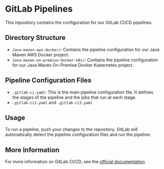# GitLab Pipelines

This repository contains the configuration for our GitLab CI/CD pipelines.

## Directory Structure

- `Java-maven-aws-docker/`: Contains the pipeline configuration for our Java Maven AWS Docker project.
- `Java-maven-on-premise-docker-k8s/`: Contains the pipeline configuration for our Java Maven On-Premise Docker Kubernetes project.

## Pipeline Configuration Files

- `.gitlab-ci.yaml`: This is the main pipeline configuration file. It defines the stages of the pipeline and the jobs that run at each stage.
- `.gitlab-ci2.yaml` and `.gitlab-ci3.yaml`

## Usage

To run a pipeline, push your changes to the repository. GitLab will automatically detect the pipeline configuration files and run the pipeline.

## More Information

For more information on GitLab CI/CD, see the [official documentation](https://docs.gitlab.com/ee/ci/).